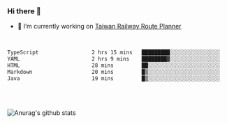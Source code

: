 ### Hi there 👋

- 🔭 I’m currently working on [Taiwan Railway Route Planner](https://github.com/Taiwan-Railway-Route-Planner)

<br/>

<!--START_SECTION:waka-->

```txt
TypeScript                 2 hrs 15 mins   █████████░░░░░░░░░░░░░░░░   35.82 %
YAML                       2 hrs 9 mins    ████████▓░░░░░░░░░░░░░░░░   34.19 %
HTML                       28 mins         ██░░░░░░░░░░░░░░░░░░░░░░░   07.62 %
Markdown                   20 mins         █▒░░░░░░░░░░░░░░░░░░░░░░░   05.49 %
Java                       19 mins         █▒░░░░░░░░░░░░░░░░░░░░░░░   05.24 %
```

<!--END_SECTION:waka-->

<br/>
<br/>

![Anurag's github stats](https://github-readme-stats.vercel.app/api?username=DepickereSven&show_icons=true&theme=tokyonight)



<!--
**DepickereSven/DepickereSven** is a ✨ _special_ ✨ repository because its `README.md` (this file) appears on your GitHub profile.

Here are some ideas to get you started:

- 🔭 I’m currently working on ...
- 🌱 I’m currently learning ...
- 👯 I’m looking to collaborate on ...
- 🤔 I’m looking for help with ...
- 💬 Ask me about ...
- 📫 How to reach me: ...
- 😄 Pronouns: ...
- ⚡ Fun fact: ...
-->
